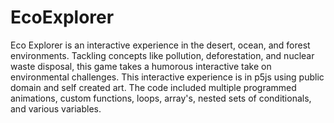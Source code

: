 # EcoExplorer

Eco Explorer is an interactive experience in the desert, ocean, and forest environments. Tackling concepts like pollution, deforestation, and nuclear waste disposal, this game takes a humorous interactive take on environmental challenges. This interactive experience is in p5js using public domain and self created art. The code included multiple programmed animations, custom functions, loops, array's, nested sets of conditionals, and various variables.

